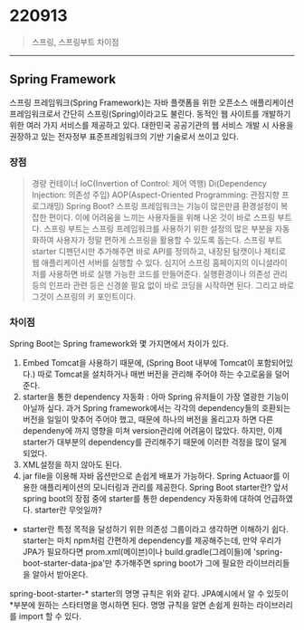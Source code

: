 220913
=========

> 스프링, 스프링부트 차이점

----

## Spring Framework
스프링 프레임워크(Spring Framework)는 자바 플랫폼을 위한 오픈소스 애플리케이션 프레임워크로서 간단히 스프링(Spring)이라고도 불린다. 동적인 웹 사이트를 개발하기 위한 여러 가지 서비스를 제공하고 있다. 대한민국 공공기관의 웹 서비스 개발 시 사용을 권장하고 있는 전자정부 표준프레임워크의 기반 기술로서 쓰이고 있다.

### 장점

> 경량 컨테이너
IoC(Invertion of Control: 제어 역행)
Di(Dependency Injection: 의존성 주입)
AOP(Aspect-Oriented Programming: 관점지향 프로그래밍)
Spring Boot?
스프링 프레임워크는 기능이 많은만큼 환경설정이 복잡한 편이다. 이에 어려움을 느끼는 사용자들을 위해 나온 것이 바로 스프링 부트다. 스프링 부트는 스프링 프레임워크를 사용하기 위한 설정의 많은 부분을 자동화하여 사용자가 정말 편하게 스프링을 활용할 수 있도록 돕는다. 스프링 부트 starter 디펜던시만 추가해주면 바로 API를 정의하고, 내장된 탐캣이나 제티로 웹 애플리케이션 서버를 실행할 수 있다. 심지어 스프링 홈페이지의 이니셜라이저를 사용하면 바로 실행 가능한 코드를 만들어준다. 실행환경이나 의존성 관리 등의 인프라 관련 등은 신경쓸 필요 없이 바로 코딩을 시작하면 된다. 그리고 바로 그것이 스프링의 키 포인트이다.

### 차이점

Spring Boot는 Spring framework와 몇 가지면에서 차이가 있다.

1) Embed Tomcat을 사용하기 때문에, (Spring Boot 내부에 Tomcat이 포함되어있다.) 따로 Tomcat을 설치하거나 매번 버전을 관리해 주어야 하는 수고로움을 덜어준다.
2) starter을 통한 dependency 자동화 :
아마 Spring 유저들이 가장 열광한 기능이 아닐까 싶다. 과거 Spring framework에서는 각각의 dependency들의 호환되는 버전을 일일이 맞추어 주어야 했고, 때문에 하나의 버전을 올리고자 하면 다른 dependeny에 까지 영향을 미쳐 version관리에 어려움이 많았다. 하지만, 이제 starter가 대부분의 dependency를 관리해주기 때문에 이러한 걱정을 많이 덜게 되었다.
3) XML설정을 하지 않아도 된다.
4) jar file을 이용해 자바 옵션만으로 손쉽게 배포가 가능하다.
Spring Actuaor를 이용한 애플리케이션의 모니터링과 관리를 제공한다.
Spring Boot starter란?
앞서 spring boot의 장점 중에 starter를 통한 dependency 자동화에 대하여 언급하였다. starter란 무엇일까?

* starter란 특정 목적을 달성하기 위한 의존성 그룹이라고 생각하면 이해하기 쉽다. starter는 마치 npm처럼 간편하게 dependency를 제공해주는데, 만약 우리가 JPA가 필요하다면 prom.xml(메이븐)이나 build.gradle(그레이들)에 'spring-boot-starter-data-jpa'만 추가해주면 spring boot가 그에 필요한 라이브러리들을 알아서 받아온다.

spring-boot-starter-*
starter의 명명 규칙은 위와 같다. JPA예시에서 알 수 있듯이 *부분에 원하는 스타터명을 명시하면 된다. 명명 규칙을 알면 손쉽게 원하는 라이브러리를 import 할 수 있다.
